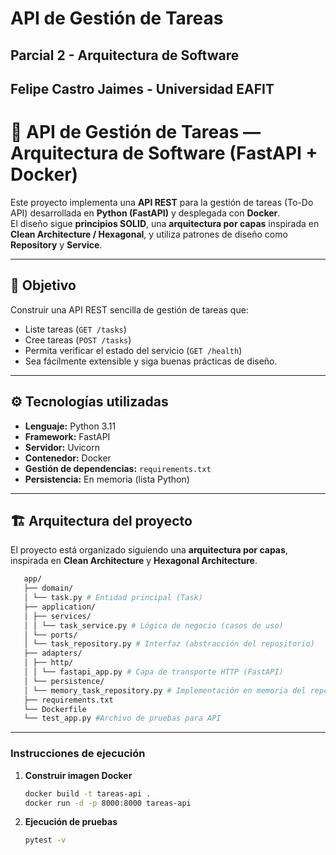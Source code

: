 # API de Gestión de Tareas
## Parcial 2 - Arquitectura de Software 
## Felipe Castro Jaimes - Universidad EAFIT

# 🧱 API de Gestión de Tareas — Arquitectura de Software (FastAPI + Docker)

Este proyecto implementa una **API REST** para la gestión de tareas (To-Do API) desarrollada en **Python (FastAPI)** y desplegada con **Docker**.  
El diseño sigue **principios SOLID**, una **arquitectura por capas** inspirada en **Clean Architecture / Hexagonal**, y utiliza patrones de diseño como **Repository** y **Service**.

---

## 🚀 Objetivo

Construir una API REST sencilla de gestión de tareas que:
- Liste tareas (`GET /tasks`)
- Cree tareas (`POST /tasks`)
- Permita verificar el estado del servicio (`GET /health`)
- Sea fácilmente extensible y siga buenas prácticas de diseño.

---

## ⚙️ Tecnologías utilizadas

- **Lenguaje:** Python 3.11  
- **Framework:** FastAPI  
- **Servidor:** Uvicorn  
- **Contenedor:** Docker  
- **Gestión de dependencias:** `requirements.txt`  
- **Persistencia:** En memoria (lista Python)

---

## 🏗️ Arquitectura del proyecto

El proyecto está organizado siguiendo una **arquitectura por capas**, inspirada en **Clean Architecture** y **Hexagonal Architecture**.

```bash
   app/
   ├── domain/
   │ └── task.py # Entidad principal (Task)
   ├── application/
   │ ├── services/
   │ │ └── task_service.py # Lógica de negocio (casos de uso)
   │ └── ports/
   │ └── task_repository.py # Interfaz (abstracción del repositorio)
   ├── adapters/
   │ ├── http/
   │ │ └── fastapi_app.py # Capa de transporte HTTP (FastAPI)
   │ └── persistence/
   │ └── memory_task_repository.py # Implementación en memoria del repositorio
   ├── requirements.txt
   └── Dockerfile
   └── test_app.py #Archivo de pruebas para API
```

---


### Instrucciones de ejecución

1. **Construir imagen Docker**
   ```bash
   docker build -t tareas-api .
   docker run -d -p 8000:8000 tareas-api

2. **Ejecución de pruebas**
   ```bash
   pytest -v

